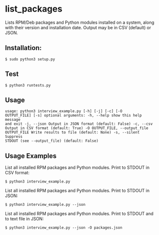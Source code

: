 # list_packages
Lists RPM/Deb packages and Python modules installed on a system, along with their version and installation date. Output may be in CSV (default) or JSON.

## Installation:
`$ sudo python3 setup.py`

## Test
`$ python3 runtests.py`

## Usage
<code>usage: python3 interview_example.py [-h] [-j] [-c] [-O OUTPUT_FILE] [-s]
optional arguments:
  -h, --help            show this help message and exit
  -j, --json            Output in JSON format (default: False)
  -c, --csv             Output in CSV format (default: True)
  -O OUTPUT_FILE, --output_file OUTPUT_FILE Write results to file (default: None)
  -s, --silent          Suppress STDOUT (see --output_file) (default: False)</code> 
  

## Usage Examples
List all installed RPM packages and Python modules. Print to STDOUT in CSV format:

`$ python3 interview_example.py`

List all installed RPM packages and Python modules. Print to STDOUT in JSON:

`$ python3 interview_example.py --json`

List all installed RPM packages and Python modules. Print to STDOUT and to text file in JSON:

`$ python3 interview_example.py --json -O packages.json`
